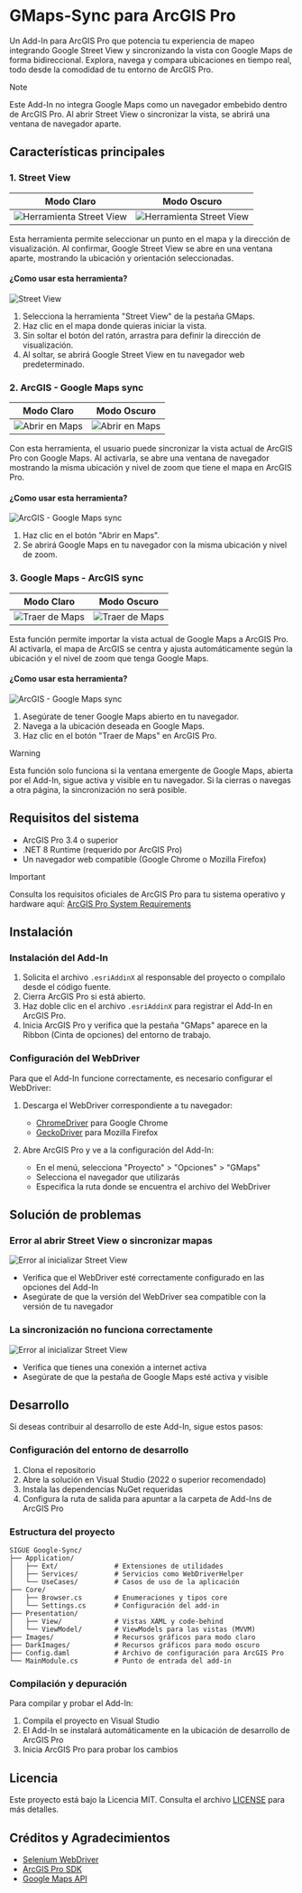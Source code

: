 # GMaps-Sync para ArcGIS Pro

Un Add-In para ArcGIS Pro que potencia tu experiencia de mapeo integrando Google Street View y sincronizando la vista con Google Maps de forma bidireccional. Explora, navega y compara ubicaciones en tiempo real, todo desde la comodidad de tu entorno de ArcGIS Pro.

> [!note]
> Este Add-In no integra Google Maps como un navegador embebido dentro de ArcGIS Pro. Al abrir Street View o sincronizar la vista, se abrirá una ventana de navegador aparte.

## Características principales

### 1. Street View

| Modo Claro                                                                  | Modo Oscuro                                                                     |
| --------------------------------------------------------------------------- | ------------------------------------------------------------------------------- |
| ![Herramienta Street View](SIGUE%20Google-Sync/Images/StreetViewTool32.png) | ![Herramienta Street View](SIGUE%20Google-Sync/DarkImages/StreetViewTool32.png) |

Esta herramienta permite seleccionar un punto en el mapa y la dirección de visualización. Al confirmar, Google Street View se abre en una ventana aparte, mostrando la ubicación y orientación seleccionadas.

#### ¿Como usar esta herramienta?

![Street View](docs/images/StreetView-GIF.gif)

1. Selecciona la herramienta "Street View" de la pestaña GMaps.
2. Haz clic en el mapa donde quieras iniciar la vista.
3. Sin soltar el botón del ratón, arrastra para definir la dirección de visualización.
4. Al soltar, se abrirá Google Street View en tu navegador web predeterminado.

### 2. ArcGIS - Google Maps sync

| Modo Claro                                                       | Modo Oscuro                                                          |
| ---------------------------------------------------------------- | -------------------------------------------------------------------- |
| ![Abrir en Maps](SIGUE%20Google-Sync/Images/OpenInBrowser32.png) | ![Abrir en Maps](SIGUE%20Google-Sync/DarkImages/OpenInBrowser32.png) |

Con esta herramienta, el usuario puede sincronizar la vista actual de ArcGIS Pro con Google Maps. Al activarla, se abre una ventana de navegador mostrando la misma ubicación y nivel de zoom que tiene el mapa en ArcGIS Pro.

#### ¿Como usar esta herramienta?

![ArcGIS - Google Maps sync](docs/images/ArcGIS-GMaps-GIF.gif)

1. Haz clic en el botón "Abrir en Maps".
2. Se abrirá Google Maps en tu navegador con la misma ubicación y nivel de zoom.

### 3. Google Maps - ArcGIS sync

| Modo Claro                                                        | Modo Oscuro                                                           |
| ----------------------------------------------------------------- | --------------------------------------------------------------------- |
| ![Traer de Maps](SIGUE%20Google-Sync/Images/BrowserUpdated32.png) | ![Traer de Maps](SIGUE%20Google-Sync/DarkImages/BrowserUpdated32.png) |

Esta función permite importar la vista actual de Google Maps a ArcGIS Pro. Al activarla, el mapa de ArcGIS se centra y ajusta automáticamente según la ubicación y el nivel de zoom que tenga Google Maps.

#### ¿Como usar esta herramienta?

![ArcGIS - Google Maps sync](docs/images/GMaps-ArcGIS-GIF.gif)

1. Asegúrate de tener Google Maps abierto en tu navegador.
2. Navega a la ubicación deseada en Google Maps.
3. Haz clic en el botón "Traer de Maps" en ArcGIS Pro.

> [!WARNING]
> Esta función solo funciona si la ventana emergente de Google Maps, abierta por el Add-In, sigue activa y visible en tu navegador. Si la cierras o navegas a otra página, la sincronización no será posible.

## Requisitos del sistema

- ArcGIS Pro 3.4 o superior
- .NET 8 Runtime (requerido por ArcGIS Pro)
- Un navegador web compatible (Google Chrome o Mozilla Firefox)

> [!IMPORTANT]
> Consulta los requisitos oficiales de ArcGIS Pro para tu sistema operativo y hardware aquí: [ArcGIS Pro System Requirements](https://pro.arcgis.com/en/pro-app/latest/get-started/arcgis-pro-system-requirements.htm)

## Instalación

### Instalación del Add-In

1. Solicita el archivo `.esriAddinX` al responsable del proyecto o compílalo desde el código fuente.
2. Cierra ArcGIS Pro si está abierto.
3. Haz doble clic en el archivo `.esriAddinX` para registrar el Add-In en ArcGIS Pro.
4. Inicia ArcGIS Pro y verifica que la pestaña "GMaps" aparece en la Ribbon (Cinta de opciones) del entorno de trabajo.

### Configuración del WebDriver

Para que el Add-In funcione correctamente, es necesario configurar el WebDriver:

1. Descarga el WebDriver correspondiente a tu navegador:

   - [ChromeDriver](https://googlechromelabs.github.io/chrome-for-testing/) para Google Chrome
   - [GeckoDriver](https://github.com/mozilla/geckodriver/releases) para Mozilla Firefox

2. Abre ArcGIS Pro y ve a la configuración del Add-In:

   - En el menú, selecciona "Proyecto" > "Opciones" > "GMaps"
   - Selecciona el navegador que utilizarás
   - Especifica la ruta donde se encuentra el archivo del WebDriver

## Solución de problemas

### Error al abrir Street View o sincronizar mapas

![Error al inicializar Street View](docs/images/error-inicializar-streetview.png)

- Verifica que el WebDriver esté correctamente configurado en las opciones del Add-In
- Asegúrate de que la versión del WebDriver sea compatible con la versión de tu navegador

### La sincronización no funciona correctamente

![Error al inicializar Street View](docs/images/error-inicializar-streetview.png)

- Verifica que tienes una conexión a internet activa
- Asegúrate de que la pestaña de Google Maps esté activa y visible

## Desarrollo

Si deseas contribuir al desarrollo de este Add-In, sigue estos pasos:

### Configuración del entorno de desarrollo

1. Clona el repositorio
2. Abre la solución en Visual Studio (2022 o superior recomendado)
3. Instala las dependencias NuGet requeridas
4. Configura la ruta de salida para apuntar a la carpeta de Add-Ins de ArcGIS Pro

### Estructura del proyecto

```
SIGUE Google-Sync/
├── Application/
│   ├── Ext/              # Extensiones de utilidades
│   ├── Services/         # Servicios como WebDriverHelper
│   └── UseCases/         # Casos de uso de la aplicación
├── Core/
│   ├── Browser.cs        # Enumeraciones y tipos core
│   └── Settings.cs       # Configuración del add-in
├── Presentation/
│   ├── View/             # Vistas XAML y code-behind
│   └── ViewModel/        # ViewModels para las vistas (MVVM)
├── Images/               # Recursos gráficos para modo claro
├── DarkImages/           # Recursos gráficos para modo oscuro
├── Config.daml           # Archivo de configuración para ArcGIS Pro
└── MainModule.cs         # Punto de entrada del add-in
```

### Compilación y depuración

Para compilar y probar el Add-In:

1. Compila el proyecto en Visual Studio
2. El Add-In se instalará automáticamente en la ubicación de desarrollo de ArcGIS Pro
3. Inicia ArcGIS Pro para probar los cambios

## Licencia

Este proyecto está bajo la Licencia MIT. Consulta el archivo [LICENSE](LICENSE) para más detalles.

## Créditos y Agradecimientos

- [Selenium WebDriver](https://www.selenium.dev/documentation/en/webdriver/)
- [ArcGIS Pro SDK](https://github.com/Esri/arcgis-pro-sdk)
- [Google Maps API](https://developers.google.com/maps/documentation)
